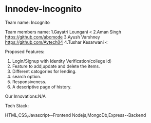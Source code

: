 # Innodev-Incognito

Team name: Incognito

Team members name:
1.Gayatri Loungani <
2.Aman Singh  <https://github.com/abomode>
3.Ayush Varshney <https://github.com/Avtech04>
4.Tushar Kesarwani <

Proposed Features:
1. Login/Signup with Identity Verification(college id)<br>
2. Feature to add,update and delete the items.<br>
3. Different catogories for lending.<br>
4. search option.<br>
5. Responsiveness.<br>
6. A descriptive page of history.<br>

Our Innovations:N/A

Tech Stack:

HTML,CSS,Javascript--Frontend
Nodejs,MongoDb,Express--Backend


